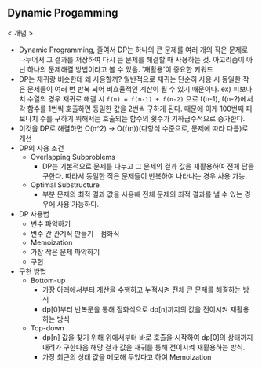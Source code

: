 ## Dynamic Progamming

< 개념 >

- Dynamic Programming, 줄여서 DP는 하나의 큰 문제를 여러 개의 작은 문제로 나누어서 그 결과를 저장하여 다시 큰 문제를 해결할 때 사용하는 것. 아고리즘이 아닌 하나의 문제해결 방법이라고 볼 수 있음. '재활용'이 중요한 키워드
- DP는 재귀랑 비슷한데 왜 사용할까? 일반적으로 재귀는 단순히 사용 시 동일한 작은 문제들이 여러 번 반복 되어 비효율적인 계산이 될 수 있기 때문이다. ex) 피보나치 수열의 경우 재귀로 해결 시 `f(n) = f(n-1) + f(n-2)` 으로 f(n-1), f(n-2)에서 각 함수를 1번씩 호출하면 동일한 값을 2번씩 구하게 된다. 때문에 이게 100번째 피보나치 수를 구하기 위해서는 호출되는 함수의 횟수가 기하급수적으로 증가한다.
- 이것을 DP로 해결하면 O(n^2) -> O(f(n))(다항식 수준으로, 문제에 따라 다름)로 개선
- DP의 사용 조건
  - Overlapping Subproblems
    - DP는 기본적으로 문제를 나누고 그 문제의 결과 값을 재활용하여 전체 답을 구한다. 따라서 동일한 작은 문제들이 반복하여 나타나는 경우 사용 가능.
  - Optimal Substructure
    - 부분 문제의 최적 결과 값을 사용해 전체 문제의 최적 결과를 낼 수 있는 경우에 사용 가능하다.
- DP 사용법
  - 변수 파악하기
  - 변수 간 관계식 만들기 - 점화식
  - Memoization
  - 가장 작은 문제 파악하기
  - 구현
- 구현 방법
  - Bottom-up
    - 가장 아래에서부터 게산을 수행하고 누적시켜 전체 큰 문제를 해결하는 방식
    - dp[0]부터 반복문을 통해 점화식으로 dp[n]까지의 값을 전이시켜 재활용하는 방식
  - Top-down
    - dp[n] 값을 찾기 위해 위에서부터 바로 호출을 시작하여 dp[0]의 상태까지 내려가 구한다음 해당 결과 값을 재귀를 통해 전이시켜 재활용하는 방식.
    - 가장 최근의 상태 값을 메모해 두었다고 하여 Memoization
